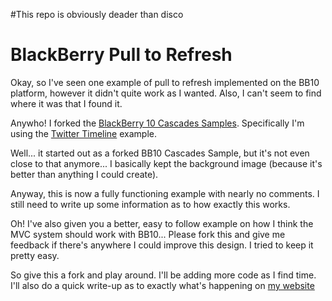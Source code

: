 #This repo is obviously deader than disco

BlackBerry Pull to Refresh
============================

Okay, so I've seen one example of pull to refresh implemented on the BB10 platform, however it didn't quite work as I wanted. Also, I can't seem to find where it was that I found it.

Anywho! I forked the [BlackBerry 10 Cascades Samples](https://github.com/mrnickel/Cascades-Samples). Specifically I'm using the [Twitter Timeline](https://github.com/mrnickel/Cascades-Samples/tree/master/twittertimeline) example.

Well... it started out as a forked BB10 Cascades Sample, but it's not even close to that anymore... I basically kept the background image (because it's better than anything I could create).

Anyway, this is now a fully functioning example with nearly no comments. I still need to write up some information as to how exactly this works.

Oh! I've also given you a better, easy to follow example on how I think the MVC system should work with BB10... Please fork this and give me feedback if there's anywhere I could improve this design. I tried to keep it pretty easy.


So give this a fork and play around. I'll be adding more code as I find time. I'll also do a quick write-up as to exactly what's happening on [my website](http://www.ryannickel.com)
